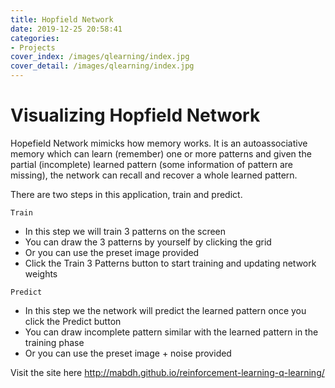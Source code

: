 ```yaml
---
title: Hopfield Network
date: 2019-12-25 20:58:41
categories: 
- Projects
cover_index: /images/qlearning/index.jpg
cover_detail: /images/qlearning/index.jpg
---
```


# Visualizing Hopfield Network

Hopefield Network mimicks how memory works. It is an autoassociative memory which can learn (remember) one or more patterns and given the partial (incomplete) learned pattern (some information of pattern are missing), the network can recall and recover a whole learned pattern.

There are two steps in this application, train and predict.

``Train``
- In this step we will train 3 patterns on the screen
- You can draw the 3 patterns by yourself by clicking the grid
- Or you can use the preset image provided
- Click the Train 3 Patterns button to start training and updating network weights

``Predict``
- In this step we the network will predict the learned pattern once you click the Predict button
- You can draw incomplete pattern similar with the learned pattern in the training phase
- Or you can use the preset image + noise provided


Visit the site here http://mabdh.github.io/reinforcement-learning-q-learning/